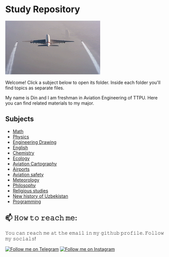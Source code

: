 # Study Repository
[<img src="https://github.com/usmonovich/usmonovich/blob/main/image_860306162047122114205.gif" alt="👋 Hi there! I'm (Din(111|nd Din)|https://github.com/usmonovich/usmonovich/blob/main/image_860306162047122114205.gif)" title="👋 Hi there! I'm (Din(111|nd Din)|https://t.me/turiniann)"/>](https://github.com/usmonovich/usmonovich/blob/main/image_860306162047122114205.gif)

Welcome! Click a subject below to open its folder. Inside each folder you'll find topics as separate files.

My name is Din and I am freshman in Aviation Engineering of TTPU.
Here you can find related materials to my major.

## Subjects

- [Math](./math)
- [Physics](./physics)
- [Engineering Drawing](./engineering-drawing)
- [English](./english)
- [Chemistry](./chemistry)
- [Ecology](./ecology)
- [Aviation Cartography](./aviation-cartography)
- [Airports](./airports)
- [Aviation safety](./aviation-safety)
- [Meteorology](./meteorology)
- [Philosophy](./philosophy)
- [Religious studies](./religious-studies)
- [New history of Uzbekistan](./new-history-of-uzbekistan)
- [Programming](./programming)


## 📫 𝙷𝚘𝚠 𝚝𝚘 𝚛𝚎𝚊𝚌𝚑 𝚖𝚎:
𝚈𝚘𝚞 𝚌𝚊𝚗 𝚛𝚎𝚊𝚌𝚑 𝚖𝚎 𝚊𝚝 𝚝𝚑𝚎 𝚎𝚖𝚊𝚒𝚕 𝚒𝚗 𝚖𝚢 𝚐𝚒𝚝𝚑𝚞𝚋 𝚙𝚛𝚘𝚏𝚒𝚕𝚎. 𝙵𝚘𝚕𝚕𝚘𝚠 𝚖𝚢 𝚜𝚘𝚌𝚒𝚊𝚕𝚜!

[<img src="https://raw.githubusercontent.com/Raymo111/Raymo111/master/socials/twitter.svg" height="40em" align="center" alt="Follow me on Telegram" title="Follow me on Telegram"/>](https://t.me/turiniann)
[<img src="https://raw.githubusercontent.com/Raymo111/Raymo111/master/socials/instagram.svg" height="40em" align="center" alt="Follow me on Instagram" title="Follow me on Instagram"/>](https://instagram.com/usmonovich_uaw)
